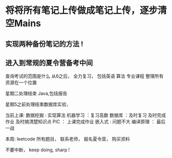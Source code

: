 # 将将所有笔记上传做成笔记上传，逐步清空Mains

## 实现两种备份笔记的方法 !

## 进入到常规的夏令营备考中间
查询考试的范围是什么
从6之后， 全力复习， 包括英语 算法 专业课程
整理所有资源在一个位置


星期二处理结束 Java,包括报告

星期5之前处理结束数据库实验，

当前上课:
数据挖掘 : 实现算法
机器学习 ：复习高数
数据库 ：及时复习 及时完成作业 及时搞清楚知识点
PIC ： 上课完成作业
嵌入式 : 问题不大
编译原理 ： 最后一战

本周: leetcode 所有题目， 联系老师， 报名夏令营， 购买资料

不要中断， keep doing, sharp !
